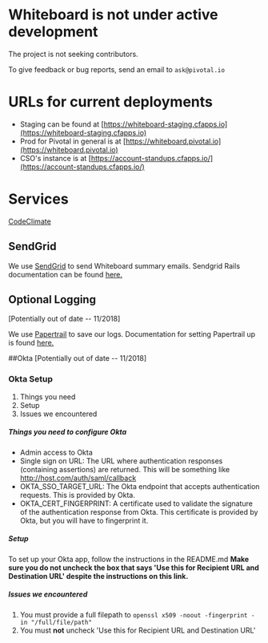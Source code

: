 # Whiteboard is not under active development

The project is not seeking contributors.

To give feedback or bug reports, send an email to `ask@pivotal.io`

# URLs for current deployments
* Staging can be found at [https://whiteboard-staging.cfapps.io](https://whiteboard-staging.cfapps.io) 
* Prod for Pivotal in general is at [https://whiteboard.pivotal.io](https://whiteboard.pivotal.io) 
* CSO's instance is at [https://account-standups.cfapps.io/](https://account-standups.cfapps.io/)


# Services
[CodeClimate](https://codeclimate.com/)

## SendGrid
We use [SendGrid](http://sendgrid.com) to send Whiteboard summary emails. Sendgrid Rails documentation can be found
[here.](https://sendgrid.com/docs/Integrate/Frameworks/rubyonrails.html)

## Optional Logging
[Potentially out of date -- 11/2018]

We use [Papertrail](http://papertrail.com) to save our logs. Documentation for setting Papertrail up is found 
[here.](http://docs.run.pivotal.io/devguide/services/log-management-thirdparty-svc.html#papertrail)

##Okta
[Potentially out of date -- 11/2018]
### Okta Setup
1. Things you need
1. Setup
1. Issues we encountered
##### Things you need to configure Okta
- Admin access to Okta
- Single sign on URL: The URL where authentication responses (containing assertions) are returned. This will be something like http://host.com/auth/saml/callback
- OKTA_SSO_TARGET_URL: The Okta endpoint that accepts authentication requests. This is provided by Okta.
- OKTA_CERT_FINGERPRINT: A certificate used to validate the signature of the authentication response from Okta. This certificate is provided by Okta, but you will have to fingerprint it.
##### Setup
To set up your Okta app, follow the instructions in the README.md __Make sure you do not uncheck the box that says 'Use this for Recipient URL and Destination URL' despite the instructions on this link.__

##### Issues we encountered
1. You must provide a full filepath to `openssl x509 -noout -fingerprint -in "/full/file/path"`
1. You must __not__ uncheck 'Use this for Recipient URL and Destination URL'

